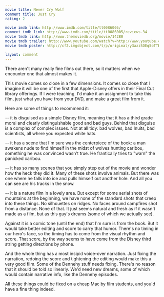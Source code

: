 ```yaml
---
movie title: Never Cry Wolf
comment title: Just Cry
rating: 2

movie imdb link: http://www.imdb.com/title/tt0086005/
comment imdb link: http://www.imdb.com/title/tt0086005/reviews-34
movie tmdb link: http://www.themoviedb.org/movie/14280
movie tmdb trailer: http://www.youtube.com/watch?v=http://www.youtube.com/watch?v=Izb0ScZSBpk
movie tmdb poster: http://cf2.imgobject.com/t/p/original/y3aazSOEq5oTTBv7CW2tK5bthbm.jpg

layout: comment
---
```


There aren't many really fine films out there, so it matters when we encounter one that almost makes it.

This movie comes so close in a few dimensions. It comes so close that I imagine it will be one of the first that Apple-Disney offers in their Final Cut library offerings. If I were teaching, I'd make it an assignment to take this film, just what you have from your DVD, and make a great film from it.

Here are some of things to recommend it:

-- it is disguised as a simple Disney film, meaning that it has a third grade moral and clearly distinguishable good and bad guys. Behind that disguise is a complex of complex issues. Not at all tidy: bad wolves, bad Inuits, bad scientists, all where you expected white hats.

-- it has a scene that I'm sure was the centerpiece of the book: a man awakens nude to find himself in the midst of wolves hunting caribou, something he was convinced wasn't true. He frantically tries to "warn" the panicked caribou.

-- it has so many scenes that you simply step out of the movie and wonder how the heck they did it. Many of these shots involve animals. But there was one where he falls into ice and pulls himself out another hole. And all you can see are his tracks in the snow.

-- it is a nature film in a lovely area. But except for some aerial shots of mountains at the beginning, we have none of the standard shots that creep into these things. No silhouettes on ridges. No faces around campfires shot from a distance. None of that. It just seems natural and fresh as if it wasn't made as a film, but as this guy's dreams (some of which we actually see).

Against it is a comic tone (until the end) that I'm sure is from the book. But it would take better editing and score to carry that humor. There's no timing in our hero's face, so the timing has to come from the visual rhythm and score. That score, by the way seems to have come from the Disney third string getting directions by phone.

And the whole thing has a most insipid voice-over narration. Just fixing the narration, redoing the score and tightening the editing would make this a very good film. Some of the Dennehy stuff needs fixing. There's no reason that it should be told so linearly. We'd need new dreams, some of which would contain narrative info, like the Dennehy episodes.

All these things could be fixed on a cheap Mac by film students, and you'd have a fine thing indeed.